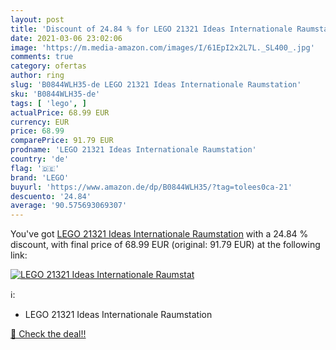 ```yaml
---
layout: post
title: 'Discount of 24.84 % for LEGO 21321 Ideas Internationale Raumstat'
date: 2021-03-06 23:02:06
image: 'https://m.media-amazon.com/images/I/61EpI2x2L7L._SL400_.jpg'
comments: true
category: ofertas
author: ring
slug: 'B0844WLH35-de LEGO 21321 Ideas Internationale Raumstation'
sku: 'B0844WLH35-de'
tags: [ 'lego', ]
actualPrice: 68.99 EUR
currency: EUR
price: 68.99
comparePrice: 91.79 EUR
prodname: 'LEGO 21321 Ideas Internationale Raumstation'
country: 'de'
flag: '🇩🇪'
brand: 'LEGO'
buyurl: 'https://www.amazon.de/dp/B0844WLH35/?tag=tolees0ca-21'
descuento: '24.84'
average: '90.575693069307'
---
```


You've got [LEGO 21321 Ideas Internationale Raumstation](https://www.amazon.de/dp/B0844WLH35/?tag=tolees0ca-21) with a  24.84 % discount, with final price of 68.99 EUR (original: 91.79 EUR) at the following link:

[![LEGO 21321 Ideas Internationale Raumstat](https://m.media-amazon.com/images/I/61EpI2x2L7L._SL400_.jpg)](https://www.amazon.de/dp/B0844WLH35/?tag=tolees0ca-21)

ℹ️:

- LEGO 21321 Ideas Internationale Raumstation

[🛒 Check the deal!!](https://www.amazon.de/dp/B0844WLH35/?tag=tolees0ca-21)
